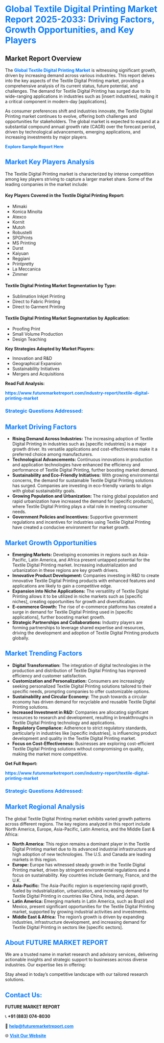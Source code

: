 <h1 style="color: #007BFF;">Global Textile Digital Printing Market Report 2025-2033: Driving Factors, Growth Opportunities, and Key Players</h1>

<section id="overview">
<h2>Market Report Overview</h2>
<p>The <a href="https://www.futuremarketreport.com/industry-report/textile-digital-printing-market" style="color: #007BFF; text-decoration: none;"><strong>Global Textile Digital Printing Market</strong></a> is witnessing significant growth, driven by increasing demand across various industries. This report delves into the key aspects of the Textile Digital Printing market, providing a comprehensive analysis of its current status, future potential, and challenges. The demand for Textile Digital Printing has surged due to its wide-ranging applications in industries such as [insert industries], making it a critical component in modern-day [applications].</p>
<p>As consumer preferences shift and industries innovate, the Textile Digital Printing market continues to evolve, offering both challenges and opportunities for stakeholders. The global market is expected to expand at a substantial compound annual growth rate (CAGR) over the forecast period, driven by technological advancements, emerging applications, and increasing investments by major players.</p>
</section>

<section id="overview">
<p><a href="https://www.futuremarketreport.com/request-sample/reportId=101693" style="color: #007BFF; text-decoration: none;"><strong>Explore Sample Report Here</strong></a></p>
</section>

<section id="key-players">
<h2 style="color: #007BFF;">Market Key Players Analysis</h2>
<p>The Textile Digital Printing market is characterized by intense competition among key players striving to capture a larger market share. Some of the leading companies in the market include:</p>
<h4>Key Players Covered in the Textile Digital Printing Report:</h4>
<ul><li>Mimaki</li><li>Konica Minolta</li><li>Atexco</li><li>Kornit</li><li>Mutoh</li><li>Robustelli</li><li>SPGPrints</li><li>MS Printing</li><li>Durst</li><li>Kaiyuan</li><li>Reggiani</li><li>Printpretty</li><li>La Meccanica</li><li>Zimmer</li></ul>
<h4>Textile Digital Printing Market Segmentation by Type:</h4>
<ul><li>Sublimation Inkjet Printing</li><li>Direct to Fabric Printing</li><li>Direct to Garment Printing</li></ul>

<h4>Textile Digital Printing Market Segmentation by Application:</h4>
<ul><li>Proofing Print</li><li>Small Volume Production</li><li>Design Teaching</li></ul>
<p><strong>Key Strategies Adopted by Market Players:</strong></p>
<ul>
<li>Innovation and R&D</li>
<li>Geographical Expansion</li>
<li>Sustainability Initiatives</li>
<li>Mergers and Acquisitions</li>
</ul>
</section>

<section>
<p><strong>Read Full Analysis: </strong></p><a href="https://www.futuremarketreport.com/industry-report/textile-digital-printing-market" style="color: #007BFF; text-decoration: none;"><strong>https://www.futuremarketreport.com/industry-report/textile-digital-printing-market</strong></a>
<h3 style="color: #007BFF;">Strategic Questions Addressed:</h3>
</section>

<section id="driving-factors">
<h2 style="color: #007BFF;">Market Driving Factors</h2>
<ul>
<li><strong>Rising Demand Across Industries:</strong> The increasing adoption of Textile Digital Printing in industries such as [specific industries] is a major growth driver. Its versatile applications and cost-effectiveness make it a preferred choice among manufacturers.</li>
<li><strong>Technological Advancements:</strong> Continuous innovations in production and application technologies have enhanced the efficiency and performance of Textile Digital Printing, further boosting market demand.</li>
<li><strong>Sustainability and Eco-Friendly Initiatives:</strong> With growing environmental concerns, the demand for sustainable Textile Digital Printing solutions has surged. Companies are investing in eco-friendly variants to align with global sustainability goals.</li>
<li><strong>Growing Population and Urbanization:</strong> The rising global population and rapid urbanization have increased the demand for [specific products], where Textile Digital Printing plays a vital role in meeting consumer needs.</li>
<li><strong>Government Policies and Incentives:</strong> Supportive government regulations and incentives for industries using Textile Digital Printing have created a conducive environment for market growth.</li>
</ul>
</section>

<section id="growth-opportunities">
<h2 style="color: #007BFF;">Market Growth Opportunities</h2>
<ul>
<li><strong>Emerging Markets:</strong> Developing economies in regions such as Asia-Pacific, Latin America, and Africa present untapped potential for the Textile Digital Printing market. Increasing industrialization and urbanization in these regions are key growth drivers.</li>
<li><strong>Innovative Product Development:</strong> Companies investing in R&D to create innovative Textile Digital Printing products with enhanced features and applications are likely to gain a competitive edge.</li>
<li><strong>Expansion into Niche Applications:</strong> The versatility of Textile Digital Printing allows it to be utilized in niche markets such as [specific niches], creating opportunities for growth and diversification.</li>
<li><strong>E-commerce Growth:</strong> The rise of e-commerce platforms has created a surge in demand for Textile Digital Printing used in [specific applications], further boosting market growth.</li>
<li><strong>Strategic Partnerships and Collaborations:</strong> Industry players are forming partnerships to leverage shared expertise and resources, driving the development and adoption of Textile Digital Printing products globally.</li>
</ul>
</section>

<section id="trending-factors">
<h2 style="color: #007BFF;">Market Trending Factors</h2>
<ul>
<li><strong>Digital Transformation:</strong> The integration of digital technologies in the production and distribution of Textile Digital Printing has improved efficiency and customer satisfaction.</li>
<li><strong>Customization and Personalization:</strong> Consumers are increasingly seeking personalized Textile Digital Printing solutions tailored to their specific needs, prompting companies to offer customizable options.</li>
<li><strong>Sustainability and Circular Economy:</strong> The push towards a circular economy has driven demand for recyclable and reusable Textile Digital Printing solutions.</li>
<li><strong>Increased Investment in R&D:</strong> Companies are allocating significant resources to research and development, resulting in breakthroughs in Textile Digital Printing technology and applications.</li>
<li><strong>Regulatory Compliance:</strong> Adherence to strict regulatory standards, particularly in industries like [specific industries], is influencing product development and quality in the Textile Digital Printing market.</li>
<li><strong>Focus on Cost-Effectiveness:</strong> Businesses are exploring cost-efficient Textile Digital Printing solutions without compromising on quality, making the market more competitive.</li>
</ul>
</section>

<section>
<p><strong>Get Full Report: </strong></p><a href="https://www.futuremarketreport.com/industry-report/textile-digital-printing-market" style="color: #007BFF; text-decoration: none;"><strong>https://www.futuremarketreport.com/industry-report/textile-digital-printing-market</strong></a>
<h3 style="color: #007BFF;">Strategic Questions Addressed:</h3>
</section>


<section id="regional-analysis">
<h2 style="color: #007BFF;">Market Regional Analysis</h2>
<p>The global Textile Digital Printing market exhibits varied growth patterns across different regions. The key regions analyzed in this report include North America, Europe, Asia-Pacific, Latin America, and the Middle East & Africa:</p>
<ul>
<li><strong>North America:</strong> This region remains a dominant player in the Textile Digital Printing market due to its advanced industrial infrastructure and high adoption of new technologies. The U.S. and Canada are leading markets in this region.</li>
<li><strong>Europe:</strong> Europe has witnessed steady growth in the Textile Digital Printing market, driven by stringent environmental regulations and a focus on sustainability. Key countries include Germany, France, and the U.K.</li>
<li><strong>Asia-Pacific:</strong> The Asia-Pacific region is experiencing rapid growth, fueled by industrialization, urbanization, and increasing demand for Textile Digital Printing in countries like China, India, and Japan.</li>
<li><strong>Latin America:</strong> Emerging markets in Latin America, such as Brazil and Mexico, present significant opportunities for the Textile Digital Printing market, supported by growing industrial activities and investments.</li>
<li><strong>Middle East & Africa:</strong> The region’s growth is driven by expanding industries, infrastructure development, and increasing demand for Textile Digital Printing in sectors like [specific sectors].</li>
</ul>
</section>

<footer>
<h2 style="color: #007BFF;">About FUTURE MARKET REPORT</h2>
<p>We are a trusted name in market research and advisory services, delivering actionable insights and strategic support to businesses across diverse industries. Our expertise lies in offering:</p>

<p>Stay ahead in today’s competitive landscape with our tailored research solutions.</p>

<h2 style="color: #007BFF;">Contact Us:</h2>
<p><strong>FUTURE MARKET REPORT</strong></p>
<p>📞 <strong>+91 (883) 074-8030</strong></p>
<p>📧 <strong><a href="mailto:help@futuremarketreport.com" style="color: #007BFF;">help@futuremarketreport.com</a></strong></p>
<p>🌐 <strong><a href="https://www.futuremarketreport.com/" style="color: #007BFF;">Visit Our Website</a></strong></p>
</footer>